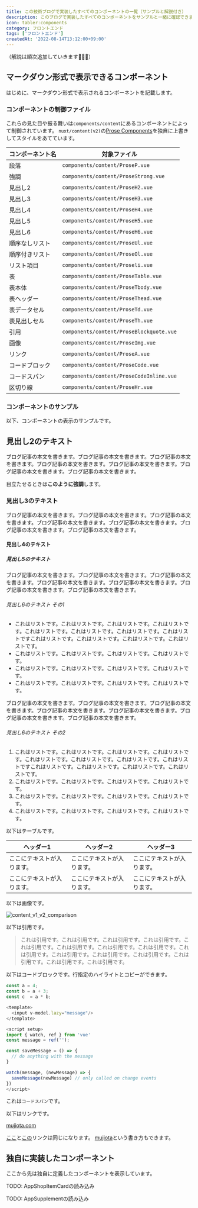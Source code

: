 ```yaml
---
title: この技術ブログで実装したすべてのコンポーネントの一覧（サンプルと解説付き）
description: このブログで実装したすべてのコンポーネントをサンプルと一緒に確認できます。記事ファイルに記述可能なコンポーネントはすべて載せています。
icon: tabler:components
category: フロントエンド
tags: ['フロントエンド']
createdAt: '2022-08-14T13:12:00+09:00'
---
```


（解説は順次追加していきます🙇🏻‍♂️）

## マークダウン形式で表示できるコンポーネント

はじめに、マークダウン形式で表示されるコンポーネントを記載します。

### コンポーネントの制御ファイル

これらの見た目や振る舞いは`components/content`にあるコンポーネントによって制御されています。
`nuxt/content(v2)`の[Prose Components](https://content.nuxtjs.org/api/components/prose)を独自に上書きしてスタイルをあてています。

| コンポーネント名 | 対象ファイル |
| ---- | ---- |
| 段落 | `components/content/ProseP.vue`|
| 強調 | `components/content/ProseStrong.vue`|
| 見出し2 | `components/content/ProseH2.vue`|
| 見出し3 | `components/content/ProseH3.vue`|
| 見出し4 | `components/content/ProseH4.vue`|
| 見出し5 | `components/content/ProseH5.vue`|
| 見出し6 | `components/content/ProseH6.vue`|
| 順序なしリスト | `components/content/ProseUl.vue`|
| 順序付きリスト | `components/content/ProseOl.vue`|
| リスト項目 | `components/content/Proseli.vue`|
| 表 | `components/content/ProseTable.vue`|
| 表本体 | `components/content/ProseTbody.vue`|
| 表ヘッダー | `components/content/ProseThead.vue`|
| 表データセル | `components/content/ProseTd.vue`|
| 表見出しセル | `components/content/ProseTh.vue`|
| 引用 | `components/content/ProseBlockquote.vue`|
| 画像 | `components/content/ProseImg.vue`|
| リンク | `components/content/ProseA.vue`|
| コードブロック | `components/content/ProseCode.vue`|
| コードスパン | `components/content/ProseCodeInline.vue`|
| 区切り線 | `components/content/ProseHr.vue`|

### コンポーネントのサンプル

以下、コンポーネントの表示のサンプルです。

## 見出し2のテキスト

ブログ記事の本文を書きます。ブログ記事の本文を書きます。ブログ記事の本文を書きます。ブログ記事の本文を書きます。ブログ記事の本文を書きます。ブログ記事の本文を書きます。ブログ記事の本文を書きます。

目立たせるときは**このように強調**します。

### 見出し3のテキスト

ブログ記事の本文を書きます。ブログ記事の本文を書きます。ブログ記事の本文を書きます。ブログ記事の本文を書きます。ブログ記事の本文を書きます。ブログ記事の本文を書きます。ブログ記事の本文を書きます。

#### 見出し4のテキスト

##### 見出し5のテキスト

ブログ記事の本文を書きます。ブログ記事の本文を書きます。ブログ記事の本文を書きます。ブログ記事の本文を書きます。ブログ記事の本文を書きます。ブログ記事の本文を書きます。ブログ記事の本文を書きます。

###### 見出し6のテキスト その1

* これはリストです。これはリストです。これはリストです。これはリストです。これはリストです。これはリストです。これはリストです。これはリストですこれはリストです。これはリストです。これはリストです。これはリストです。
* これはリストです。これはリストです。これはリストです。これはリストです。
* これはリストです。これはリストです。これはリストです。これはリストです。
* これはリストです。これはリストです。これはリストです。これはリストです。

ブログ記事の本文を書きます。ブログ記事の本文を書きます。ブログ記事の本文を書きます。ブログ記事の本文を書きます。ブログ記事の本文を書きます。ブログ記事の本文を書きます。ブログ記事の本文を書きます。

###### 見出し6のテキスト その2

1. これはリストです。これはリストです。これはリストです。これはリストです。これはリストです。これはリストです。これはリストです。これはリストですこれはリストです。これはリストです。これはリストです。これはリストです。
1. これはリストです。これはリストです。これはリストです。これはリストです。
1. これはリストです。これはリストです。これはリストです。これはリストです。
1. これはリストです。これはリストです。これはリストです。これはリストです。

以下はテーブルです。

| ヘッダー1 | ヘッダー2 | ヘッダー3 |
| ---- | ---- | ---- |
| ここにテキストが入ります。 | ここにテキストが入ります。 | ここにテキストが入ります。 |
| ここにテキストが入ります。 | ここにテキストが入ります。 | ここにテキストが入ります。 |

以下は画像です。

![content_v1_v2_comparison](article/content_v1_v2_comparison.png)

以下は引用です。

> これは引用です。これは引用です。これは引用です。これは引用です。これは引用です。これは引用です。これは引用です。これは引用です。これは引用です。これは引用です。これは引用です。これは引用です。これは引用です。これは引用です。これは引用です。

以下はコードブロックです。行指定のハイライトとコピーができます。

```ts
const a = 4;
const b = a + 3;
const c  = a * b;
```

```ts [components/content/MyComponent.vue] {2,6-10}
<template>
  <input v-model.lazy="message"/>
</template>

<script setup>
import { watch, ref } from 'vue'
const message = ref('');

const saveMessage = () => {
  // do anything with the message
}

watch(message, (newMessage) => {
  saveMessage(newMessage) // only called on change events
})
</script>
```


これは`コードスパン`です。

以下はリンクです。

[mujiota.com](https://mujiota.com/ "mujiota.com home")

[ここ][mujiota]と[この][mujiota]リンクは同じになります。
[mujiota]という書き方もできます。

[mujiota]: https://mujiota.com/

## 独自に実装したコンポーネント

ここから先は独自に定義したコンポーネントを表示しています。

TODO: AppShopItemCardの読み込み

TODO: AppSupplementの読み込み
